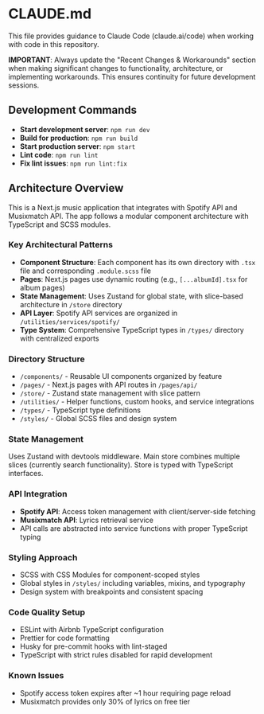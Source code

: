 # CLAUDE.md

This file provides guidance to Claude Code (claude.ai/code) when working with code in this repository.

**IMPORTANT**: Always update the "Recent Changes & Workarounds" section when making significant changes to functionality, architecture, or implementing workarounds. This ensures continuity for future development sessions.

## Development Commands

- **Start development server**: `npm run dev`
- **Build for production**: `npm run build`
- **Start production server**: `npm start`
- **Lint code**: `npm run lint`
- **Fix lint issues**: `npm run lint:fix`

## Architecture Overview

This is a Next.js music application that integrates with Spotify API and Musixmatch API. The app follows a modular component architecture with TypeScript and SCSS modules.

### Key Architectural Patterns

- **Component Structure**: Each component has its own directory with `.tsx` file and corresponding `.module.scss` file
- **Pages**: Next.js pages use dynamic routing (e.g., `[...albumId].tsx` for album pages)
- **State Management**: Uses Zustand for global state, with slice-based architecture in `/store` directory
- **API Layer**: Spotify API services are organized in `/utilities/services/spotify/`
- **Type System**: Comprehensive TypeScript types in `/types/` directory with centralized exports

### Directory Structure

- `/components/` - Reusable UI components organized by feature
- `/pages/` - Next.js pages with API routes in `/pages/api/`
- `/store/` - Zustand state management with slice pattern
- `/utilities/` - Helper functions, custom hooks, and service integrations
- `/types/` - TypeScript type definitions
- `/styles/` - Global SCSS files and design system

### State Management

Uses Zustand with devtools middleware. Main store combines multiple slices (currently search functionality). Store is typed with TypeScript interfaces.

### API Integration

- **Spotify API**: Access token management with client/server-side fetching
- **Musixmatch API**: Lyrics retrieval service
- API calls are abstracted into service functions with proper TypeScript typing

### Styling Approach

- SCSS with CSS Modules for component-scoped styles
- Global styles in `/styles/` including variables, mixins, and typography
- Design system with breakpoints and consistent spacing

### Code Quality Setup

- ESLint with Airbnb TypeScript configuration
- Prettier for code formatting
- Husky for pre-commit hooks with lint-staged
- TypeScript with strict rules disabled for rapid development

### Known Issues

- Spotify access token expires after ~1 hour requiring page reload
- Musixmatch provides only 30% of lyrics on free tier
